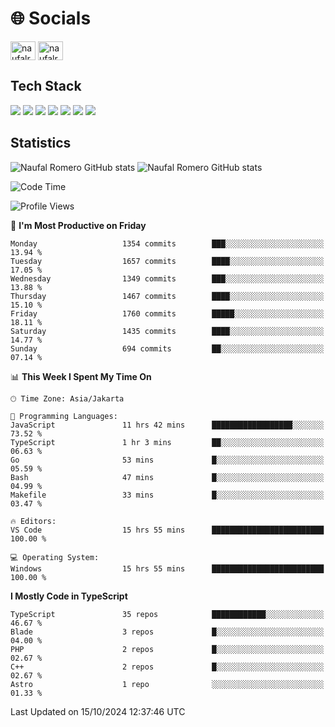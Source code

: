 <h1 align="">🌐 Socials</h1>
<p align="left">
<a href="https://linkedin.com/in/naufal-romero-putra-pratama-9ab816177/" target="blank"><img align="center" src="https://raw.githubusercontent.com/rahuldkjain/github-profile-readme-generator/master/src/images/icons/Social/linked-in-alt.svg" alt="naufalromero" height="30" width="40" /></a>
<a href="https://instagram.com/naufalromero" target="blank"><img align="center" src="https://raw.githubusercontent.com/rahuldkjain/github-profile-readme-generator/master/src/images/icons/Social/instagram.svg" alt="naufalromero" height="30" width="40" /></a>
</p>


<h2 align="">Tech Stack</h2>
<div align="">
  <img src="https://img.shields.io/badge/next.js-000000?style=for-the-badge&logo=nextdotjs&logoColor=white"/>
 <img src="https://img.shields.io/badge/typescript-%23007ACC.svg?style=for-the-badge&logo=typescript&logoColor=white"/>
 <img src="https://img.shields.io/badge/react-%2320232a.svg?style=for-the-badge&logo=react&logoColor=%2361DAFB"/>
 <img src="https://img.shields.io/badge/tailwindcss-%2338B2AC.svg?style=for-the-badge&logo=tailwind-css&logoColor=white"/>
 <img src="https://img.shields.io/badge/Prisma-3982CE?style=for-the-badge&logo=Prisma&logoColor=white"/>
 <img src="https://img.shields.io/badge/javascript-%23323330.svg?style=for-the-badge&logo=javascript&logoColor=%23F7DF1E"/>
 <img src="https://img.shields.io/badge/java-%23ED8B00.svg?style=for-the-badge&logo=openjdk&logoColor=white"/>
</div>


<h2 align="">Statistics</h2>
<div align="">
<img src="https://github-readme-stats-xi-nine-74.vercel.app/api?username=romves&show_icons=true&theme=tokyonight&include_all_commits=true&count_private=true" alt="Naufal Romero GitHub stats"/>
<img src="https://github-readme-stats-xi-nine-74.vercel.app/api/top-langs/?username=romves&theme=tokyonight&hide_border=false&include_all_commits=true&count_private=true&layout=compact" alt="Naufal Romero GitHub stats"/>
</div>

<!--START_SECTION:waka-->
![Code Time](http://img.shields.io/badge/Code%20Time-1%2C678%20hrs%2018%20mins-blue)

![Profile Views](http://img.shields.io/badge/Profile%20Views-1-blue)

📅 **I'm Most Productive on Friday** 

```text
Monday                   1354 commits        ███░░░░░░░░░░░░░░░░░░░░░░   13.94 % 
Tuesday                  1657 commits        ████░░░░░░░░░░░░░░░░░░░░░   17.05 % 
Wednesday                1349 commits        ███░░░░░░░░░░░░░░░░░░░░░░   13.88 % 
Thursday                 1467 commits        ████░░░░░░░░░░░░░░░░░░░░░   15.10 % 
Friday                   1760 commits        █████░░░░░░░░░░░░░░░░░░░░   18.11 % 
Saturday                 1435 commits        ████░░░░░░░░░░░░░░░░░░░░░   14.77 % 
Sunday                   694 commits         ██░░░░░░░░░░░░░░░░░░░░░░░   07.14 % 
```


📊 **This Week I Spent My Time On** 

```text
🕑︎ Time Zone: Asia/Jakarta

💬 Programming Languages: 
JavaScript               11 hrs 42 mins      ██████████████████░░░░░░░   73.52 % 
TypeScript               1 hr 3 mins         ██░░░░░░░░░░░░░░░░░░░░░░░   06.63 % 
Go                       53 mins             █░░░░░░░░░░░░░░░░░░░░░░░░   05.59 % 
Bash                     47 mins             █░░░░░░░░░░░░░░░░░░░░░░░░   04.99 % 
Makefile                 33 mins             █░░░░░░░░░░░░░░░░░░░░░░░░   03.47 % 

🔥 Editors: 
VS Code                  15 hrs 55 mins      █████████████████████████   100.00 % 

💻 Operating System: 
Windows                  15 hrs 55 mins      █████████████████████████   100.00 % 
```

**I Mostly Code in TypeScript** 

```text
TypeScript               35 repos            ████████████░░░░░░░░░░░░░   46.67 % 
Blade                    3 repos             █░░░░░░░░░░░░░░░░░░░░░░░░   04.00 % 
PHP                      2 repos             █░░░░░░░░░░░░░░░░░░░░░░░░   02.67 % 
C++                      2 repos             █░░░░░░░░░░░░░░░░░░░░░░░░   02.67 % 
Astro                    1 repo              ░░░░░░░░░░░░░░░░░░░░░░░░░   01.33 % 
```




 Last Updated on 15/10/2024 12:37:46 UTC
<!--END_SECTION:waka-->
